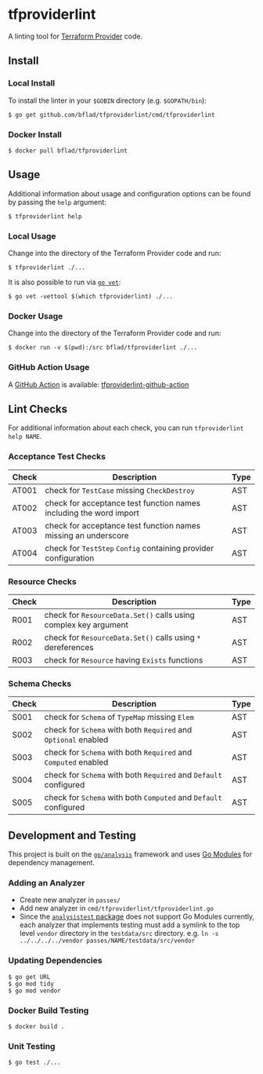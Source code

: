 # tfproviderlint

A linting tool for [Terraform Provider](https://www.terraform.io/docs/providers/index.html) code.

## Install

### Local Install

To install the linter in your `$GOBIN` directory (e.g. `$GOPATH/bin`):

```console
$ go get github.com/bflad/tfproviderlint/cmd/tfproviderlint
```

### Docker Install

```console
$ docker pull bflad/tfproviderlint
```

## Usage

Additional information about usage and configuration options can be found by passing the `help` argument:

```console
$ tfproviderlint help
```

### Local Usage

Change into the directory of the Terraform Provider code and run:

```console
$ tfproviderlint ./...
```

It is also possible to run via [`go vet`](https://golang.org/cmd/vet/):

```console
$ go vet -vettool $(which tfproviderlint) ./...
```

### Docker Usage

Change into the directory of the Terraform Provider code and run:

```console
$ docker run -v $(pwd):/src bflad/tfproviderlint ./...
```

### GitHub Action Usage

A [GitHub Action](https://github.com/features/actions) is available: [tfproviderlint-github-action](https://github.com/bflad/tfproviderlint-github-action)

## Lint Checks

For additional information about each check, you can run `tfproviderlint help NAME`.

### Acceptance Test Checks

| Check | Description | Type |
|---|---|---|
| AT001 | check for `TestCase` missing `CheckDestroy` | AST |
| AT002 | check for acceptance test function names including the word import | AST |
| AT003 | check for acceptance test function names missing an underscore | AST |
| AT004 | check for `TestStep` `Config` containing provider configuration | AST |

### Resource Checks

| Check | Description | Type |
|---|---|---|
| R001 | check for `ResourceData.Set()` calls using complex key argument | AST |
| R002 | check for `ResourceData.Set()` calls using `*` dereferences | AST |
| R003 | check for `Resource` having `Exists` functions | AST |

### Schema Checks

| Check | Description | Type |
|---|---|---|
| S001 | check for `Schema` of `TypeMap` missing `Elem` | AST |
| S002 | check for `Schema` with both `Required` and `Optional` enabled | AST |
| S003 | check for `Schema` with both `Required` and `Computed` enabled | AST |
| S004 | check for `Schema` with both `Required` and `Default` configured | AST |
| S005 | check for `Schema` with both `Computed` and `Default` configured | AST |

## Development and Testing

This project is built on the [`go/analysis`](https://godoc.org/golang.org/x/tools/go/analysis) framework and uses [Go Modules](https://github.com/golang/go/wiki/Modules) for dependency management.

### Adding an Analyzer

* Create new analyzer in `passes/`
* Add new analyzer in `cmd/tfproviderlint/tfproviderlint.go`
* Since the [`analysistest` package](https://godoc.org/golang.org/x/tools/go/analysis/analysistest) does not support Go Modules currently, each analyzer that implements testing must add a symlink to the top level `vendor` directory in the `testdata/src` directory. e.g. `ln -s ../../../../vendor passes/NAME/testdata/src/vendor`

### Updating Dependencies

```console
$ go get URL
$ go mod tidy
$ go mod vendor
```

### Docker Build Testing

```console
$ docker build .
```

### Unit Testing

```console
$ go test ./...
```
